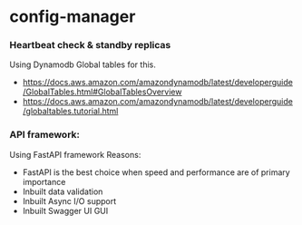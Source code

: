 # config-manager


### Heartbeat check & standby replicas
Using Dynamodb Global tables for this. 
- https://docs.aws.amazon.com/amazondynamodb/latest/developerguide/GlobalTables.html#GlobalTablesOverview
- https://docs.aws.amazon.com/amazondynamodb/latest/developerguide/globaltables.tutorial.html

### API framework:
Using FastAPI framework Reasons:
- FastAPI is the best choice when speed and performance are of primary importance
- Inbuilt data validation
- Inbuilt Async I/O support
- Inbuilt Swagger UI GUI
